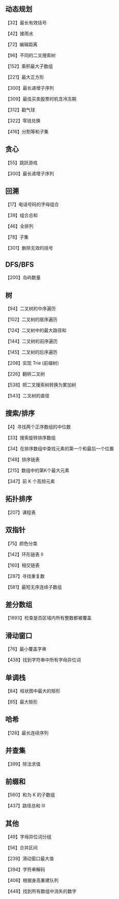 ## 动态规划

【32】最长有效括号

【42】接雨水

【72】编辑距离

【96】不同的二叉搜索树

【152】乘积最大子数组

【221】最大正方形

【300】最长递增子序列

【309】最佳买卖股票时机含冷冻期

【312】戳气球

【322】零钱兑换

【416】分割等和子集



## 贪心

【55】跳跃游戏

【300】最长递增子序列



## 回溯

【17】电话号码的字母组合

【39】组合总和

【46】全排列

【78】子集

【301】删除无效的括号



## DFS/BFS

【200】岛屿数量



## 树

【94】二叉树的中序遍历

【102】二叉树的层序遍历

【124】二叉树中的最大路径和

【144】二叉树的前序遍历

【145】二叉树的后序遍历

【208】实现 Trie (前缀树)

【226】翻转二叉树

【538】把二叉搜索树转换为累加树

【543】二叉树的直径


## 搜索/排序

【4】寻找两个正序数组的中位数

【33】搜索旋转排序数组

【34】在排序数组中查找元素的第一个和最后一个位置

【148】排序链表

【215】数组中的第K个最大元素

【347】前 K 个高频元素



## 拓扑排序

【207】课程表



## 双指针

【75】颜色分类

【142】环形链表 II

【160】相交链表

【287】寻找重复数

【581】最短无序连续子数组


## 差分数组

【1893】检查是否区域内所有整数都被覆盖



## 滑动窗口

【76】最小覆盖字串

【438】找到字符串中所有字母异位词



## 单调栈

【84】柱状图中最大的矩形

【85】最大矩形



## 哈希

【128】最长连续序列



## 并查集

【399】除法求值



## 前缀和

【560】和为 K 的子数组

【437】路径总和 III


## 其他

【49】字母异位词分组

【56】合并区间

【239】滑动窗口最大值

【394】字符串解码

【406】根据身高重建队列

【448】找到所有数组中消失的数字

